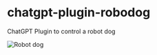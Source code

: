 # chatgpt-plugin-robodog
ChatGPT Plugin to control a robot dog

![Robot dog](https://cdn.shopify.com/s/files/1/0620/4932/1193/products/75.jpg?v=1668073774)
